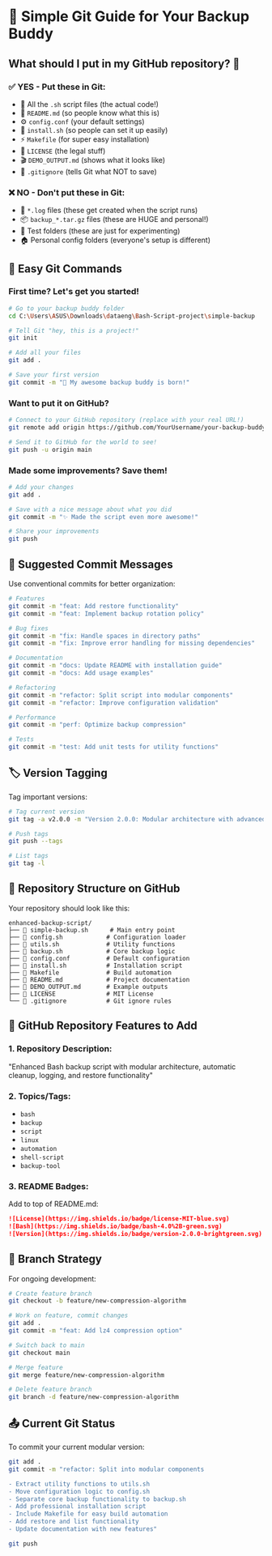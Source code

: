 # 🐙 Simple Git Guide for Your Backup Buddy

## What should I put in my GitHub repository? 🤔

### ✅ **YES - Put these in Git:**
- 📜 All the `.sh` script files (the actual code!)
- 📝 `README.md` (so people know what this is)
- ⚙️ `config.conf` (your default settings)
- 🔧 `install.sh` (so people can set it up easily)
- ⚡ `Makefile` (for super easy installation)
- 📄 `LICENSE` (the legal stuff)
- 🎬 `DEMO_OUTPUT.md` (shows what it looks like)
- 🚫 `.gitignore` (tells Git what NOT to save)

### ❌ **NO - Don't put these in Git:**
- 📔 `*.log` files (these get created when the script runs)
- 📦 `backup_*.tar.gz` files (these are HUGE and personal!)
- 🧪 Test folders (these are just for experimenting)
- 🏠 Personal config folders (everyone's setup is different)

## 🚀 Easy Git Commands

### First time? Let's get you started!
```bash
# Go to your backup buddy folder
cd C:\Users\ASUS\Downloads\dataeng\Bash-Script-project\simple-backup

# Tell Git "hey, this is a project!"
git init

# Add all your files
git add .

# Save your first version
git commit -m "🎉 My awesome backup buddy is born!"
```

### Want to put it on GitHub?
```bash
# Connect to your GitHub repository (replace with your real URL!)
git remote add origin https://github.com/YourUsername/your-backup-buddy.git

# Send it to GitHub for the world to see!
git push -u origin main
```

### Made some improvements? Save them!
```bash
# Add your changes
git add .

# Save with a nice message about what you did
git commit -m "✨ Made the script even more awesome!"

# Share your improvements
git push
```

## 📝 **Suggested Commit Messages**

Use conventional commits for better organization:

```bash
# Features
git commit -m "feat: Add restore functionality"
git commit -m "feat: Implement backup rotation policy"

# Bug fixes
git commit -m "fix: Handle spaces in directory paths"
git commit -m "fix: Improve error handling for missing dependencies"

# Documentation
git commit -m "docs: Update README with installation guide"
git commit -m "docs: Add usage examples"

# Refactoring
git commit -m "refactor: Split script into modular components"
git commit -m "refactor: Improve configuration validation"

# Performance
git commit -m "perf: Optimize backup compression"

# Tests
git commit -m "test: Add unit tests for utility functions"
```

## 🏷️ **Version Tagging**

Tag important versions:
```bash
# Tag current version
git tag -a v2.0.0 -m "Version 2.0.0: Modular architecture with advanced features"

# Push tags
git push --tags

# List tags
git tag -l
```

## 📁 **Repository Structure on GitHub**

Your repository should look like this:
```
enhanced-backup-script/
├── 📄 simple-backup.sh      # Main entry point
├── 📄 config.sh            # Configuration loader  
├── 📄 utils.sh             # Utility functions
├── 📄 backup.sh            # Core backup logic
├── 📄 config.conf          # Default configuration
├── 📄 install.sh           # Installation script
├── 📄 Makefile             # Build automation
├── 📄 README.md            # Project documentation
├── 📄 DEMO_OUTPUT.md       # Example outputs
├── 📄 LICENSE              # MIT License
└── 📄 .gitignore           # Git ignore rules
```

## 🌟 **GitHub Repository Features to Add**

### 1. **Repository Description:**
"Enhanced Bash backup script with modular architecture, automatic cleanup, logging, and restore functionality"

### 2. **Topics/Tags:**
- `bash`
- `backup`
- `script`  
- `linux`
- `automation`
- `shell-script`
- `backup-tool`

### 3. **README Badges:**
Add to top of README.md:
```markdown
![License](https://img.shields.io/badge/license-MIT-blue.svg)
![Bash](https://img.shields.io/badge/bash-4.0%2B-green.svg)
![Version](https://img.shields.io/badge/version-2.0.0-brightgreen.svg)
```

## 🔄 **Branch Strategy**

For ongoing development:
```bash
# Create feature branch
git checkout -b feature/new-compression-algorithm

# Work on feature, commit changes
git add .
git commit -m "feat: Add lz4 compression option"

# Switch back to main
git checkout main

# Merge feature
git merge feature/new-compression-algorithm

# Delete feature branch
git branch -d feature/new-compression-algorithm
```

## 📤 **Current Git Status**

To commit your current modular version:
```bash
git add .
git commit -m "refactor: Split into modular components

- Extract utility functions to utils.sh
- Move configuration logic to config.sh  
- Separate core backup functionality to backup.sh
- Add professional installation script
- Include Makefile for easy build automation
- Add restore and list functionality
- Update documentation with new features"

git push
```